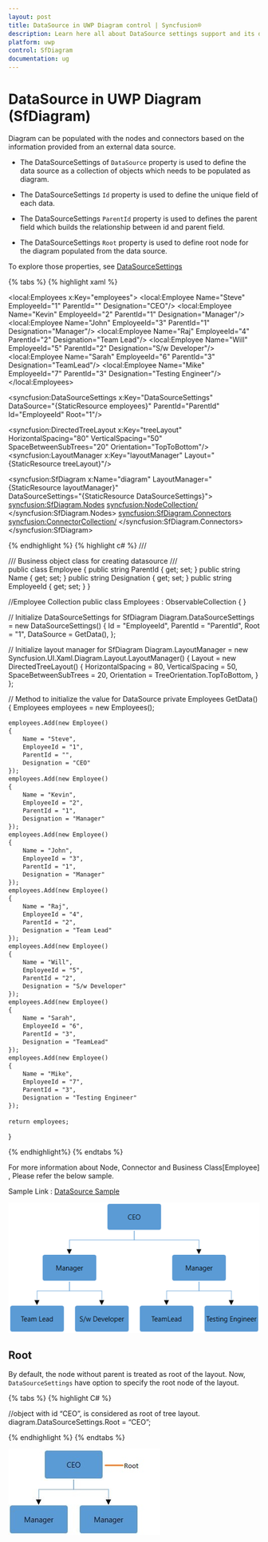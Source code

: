 ```yaml
---
layout: post
title: DataSource in UWP Diagram control | Syncfusion®
description: Learn here all about DataSource settings support and its declaration in Syncfusion® UWP Diagram (SfDiagram) control and more.
platform: uwp
control: SfDiagram
documentation: ug
---
```


# DataSource in UWP Diagram (SfDiagram)

Diagram can be populated with the nodes and connectors based on the information provided from an external data source.

* The DataSourceSettings of `DataSource` property is used to define the data source as a collection of objects which needs to be populated as diagram.

* The DataSourceSettings `Id` property is used to define the unique field of each data.

* The DataSourceSettings `ParentId` property is used to defines the parent field which builds the relationship between id and parent field.

* The DataSourceSettings `Root` property is used to define root node for the diagram populated from the data source.

To explore those properties, see [DataSourceSettings](https://help.syncfusion.com/cr/uwp/Syncfusion.UI.Xaml.Diagram.DataSourceSettings.html)

{% tabs %}
{% highlight xaml %}

<!-- Initializes the employee collection-->
<local:Employees x:Key="employees">
    <local:Employee Name="Steve" EmployeeId="1" ParentId="" Designation="CEO"/>
    <local:Employee Name="Kevin" EmployeeId="2" ParentId="1" Designation="Manager"/>
    <local:Employee Name="John" EmployeeId="3" ParentId="1" Designation="Manager"/>
    <local:Employee Name="Raj" EmployeeId="4" ParentId="2" Designation="Team Lead"/>
    <local:Employee Name="Will" EmployeeId="5" ParentId="2" Designation="S/w Developer"/>
    <local:Employee Name="Sarah" EmployeeId="6" ParentId="3" Designation="TeamLead"/>
    <local:Employee Name="Mike" EmployeeId="7" ParentId="3" Designation="Testing Engineer"/>
</local:Employees>

<!--Initializes the DataSourceSettings -->
<syncfusion:DataSourceSettings x:Key="DataSourceSettings" DataSource="{StaticResource employees}"
                               ParentId="ParentId" Id="EmployeeId" Root="1"/>
               
<!--Initializes the Layout-->                
<syncfusion:DirectedTreeLayout x:Key="treeLayout" HorizontalSpacing="80" VerticalSpacing="50" 
                               SpaceBetweenSubTrees="20" Orientation="TopToBottom"/>
<syncfusion:LayoutManager x:Key="layoutManager" Layout="{StaticResource treeLayout}"/>                               
         
<!--Initializes the SfDiagram-->          
<syncfusion:SfDiagram x:Name="diagram" LayoutManager="{StaticResource layoutManager}"                           
                      DataSourceSettings="{StaticResource DataSourceSettings}">
    <!--Initializes the NodeCollection-->                  
    <syncfusion:SfDiagram.Nodes>
        <syncfusion:NodeCollection/>
    </syncfusion:SfDiagram.Nodes>
    <!--Initializes the ConnectorCollection-->
    <syncfusion:SfDiagram.Connectors>
        <syncfusion:ConnectorCollection/>
    </syncfusion:SfDiagram.Connectors>
</syncfusion:SfDiagram>

{% endhighlight %}
{% highlight c# %}
/// <summary>
/// Business object class for creating datasource
/// </summary>
public class Employee
{
    public string ParentId { get; set; }
    public string Name { get; set; }
    public string Designation { get; set; }
    public string EmployeeId { get; set; }
}

//Employee Collection
public class Employees : ObservableCollection<Employee>
{
}

// Initialize DataSourceSettings for SfDiagram
Diagram.DataSourceSettings = new DataSourceSettings()
{
    Id = "EmployeeId",
    ParentId = "ParentId",
    Root = "1",
    DataSource = GetData(),
};

// Initialize layout manager for SfDiagram
Diagram.LayoutManager = new Syncfusion.UI.Xaml.Diagram.Layout.LayoutManager()
{
    Layout = new DirectedTreeLayout()
    {
        HorizontalSpacing = 80,
        VerticalSpacing = 50,
        SpaceBetweenSubTrees = 20,
        Orientation = TreeOrientation.TopToBottom,
    }
};

// Method to initialize the value for DataSource
private Employees GetData()
{
    Employees employees = new Employees();

    employees.Add(new Employee()
    {
        Name = "Steve",
        EmployeeId = "1",
        ParentId = "",
        Designation = "CEO"
    });
    employees.Add(new Employee()
    {
        Name = "Kevin",
        EmployeeId = "2",
        ParentId = "1",
        Designation = "Manager"
    });
    employees.Add(new Employee()
    {
        Name = "John",
        EmployeeId = "3",
        ParentId = "1",
        Designation = "Manager"
    });
    employees.Add(new Employee()
    {
        Name = "Raj",
        EmployeeId = "4",
        ParentId = "2",
        Designation = "Team Lead"
    });
    employees.Add(new Employee()
    {
        Name = "Will",
        EmployeeId = "5",
        ParentId = "2",
        Designation = "S/w Developer"
    });
    employees.Add(new Employee()
    {
        Name = "Sarah",
        EmployeeId = "6",
        ParentId = "3",
        Designation = "TeamLead"
    });
    employees.Add(new Employee()
    {
        Name = "Mike",
        EmployeeId = "7",
        ParentId = "3",
        Designation = "Testing Engineer"
    });

    return employees;
}

{% endhighlight%}
{% endtabs %}

For more information about Node, Connector and Business Class[Employee] , Please refer the below sample.

Sample Link : [DataSource Sample](https://github.com/SyncfusionExamples/UWP-Diagram-Examples/tree/main/Samples/DataSource)

![DataSource](DataSource_images/DataSource_img1.png)

## Root

By default, the node without parent is treated as root of the layout. Now, `DataSourceSettings` have option to specify the root node of the layout.

{% tabs %}
{% highlight C# %}

//object with id “CEO”, is considered as root of tree layout.
diagram.DataSourceSettings.Root = “CEO”;

{% endhighlight %}
{% endtabs %}

![DataSource with Root](DataSource_images/DataSource_img2.jpeg)
